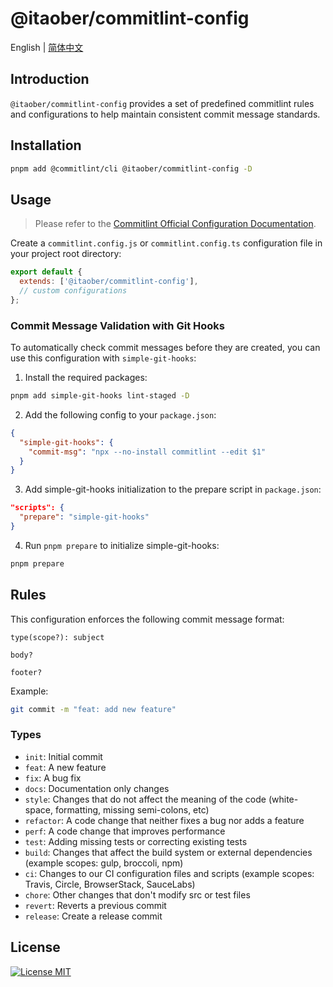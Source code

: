 # @itaober/commitlint-config

English | [简体中文](./README_CN.md)

## Introduction

`@itaober/commitlint-config` provides a set of predefined commitlint rules and configurations to help maintain consistent commit message standards.

## Installation

```bash
pnpm add @commitlint/cli @itaober/commitlint-config -D
```

## Usage

> Please refer to the [Commitlint Official Configuration Documentation](https://commitlint.js.org/reference/configuration.html).

Create a `commitlint.config.js` or `commitlint.config.ts` configuration file in your project root directory:

```js
export default {
  extends: ['@itaober/commitlint-config'],
  // custom configurations
};
```

### Commit Message Validation with Git Hooks

To automatically check commit messages before they are created, you can use this configuration with `simple-git-hooks`:

1. Install the required packages:

```bash
pnpm add simple-git-hooks lint-staged -D
```

2. Add the following config to your `package.json`:

```json
{
  "simple-git-hooks": {
    "commit-msg": "npx --no-install commitlint --edit $1"
  }
}
```

3. Add simple-git-hooks initialization to the prepare script in `package.json`:

```json
"scripts": {
  "prepare": "simple-git-hooks"
}
```

4. Run `pnpm prepare` to initialize simple-git-hooks:

```bash
pnpm prepare
```

## Rules

This configuration enforces the following commit message format:

```
type(scope?): subject

body?

footer?
```

Example:

```bash
git commit -m "feat: add new feature"
```

### Types

- `init`: Initial commit
- `feat`: A new feature
- `fix`: A bug fix
- `docs`: Documentation only changes
- `style`: Changes that do not affect the meaning of the code (white-space, formatting, missing semi-colons, etc)
- `refactor`: A code change that neither fixes a bug nor adds a feature
- `perf`: A code change that improves performance
- `test`: Adding missing tests or correcting existing tests
- `build`: Changes that affect the build system or external dependencies (example scopes: gulp, broccoli, npm)
- `ci`: Changes to our CI configuration files and scripts (example scopes: Travis, Circle, BrowserStack, SauceLabs)
- `chore`: Other changes that don't modify src or test files
- `revert`: Reverts a previous commit
- `release`: Create a release commit

## License

[![License MIT](https://img.shields.io/badge/License-MIT-yellow)](../../LICENSE)
